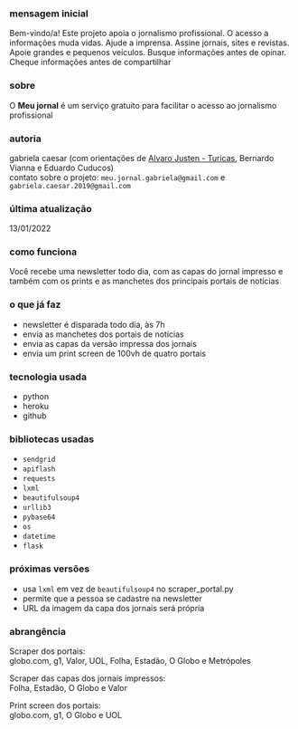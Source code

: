 ### mensagem inicial
Bem-vindo/a!
Este projeto apoia o jornalismo profissional. O acesso a informações muda vidas. Ajude a imprensa. Assine jornais, sites e revistas. Apoie grandes e pequenos veículos. Busque informações antes de opinar. Cheque informações antes de compartilhar

### sobre
O **Meu jornal** é um serviço gratuito para facilitar o acesso ao jornalismo profissional

### autoria
gabriela caesar (com orientações de [Alvaro Justen - Turicas](https://github.com/turicas), Bernardo Vianna e Eduardo Cuducos)           
contato sobre o projeto: ``meu.jornal.gabriela@gmail.com`` e ``gabriela.caesar.2019@gmail.com``

### última atualização
13/01/2022

### como funciona
Você recebe uma newsletter todo dia, com as capas do jornal impresso e também com os prints e as manchetes dos principais portais de notícias

### o que já faz
- newsletter é disparada todo dia, às 7h
- envia as manchetes dos portais de notícias
- envia as capas da versão impressa dos jornais
- envia um print screen de 100vh de quatro portais

### tecnologia usada
- python
- heroku
- github

### bibliotecas usadas
- ``sendgrid``
- ``apiflash``
- ``requests``
- ``lxml``
- ``beautifulsoup4``
- ``urllib3``
- ``pybase64``
- ``os``
- ``datetime``
- ``flask``

### próximas versões
- usa ``lxml`` em vez de ``beautifulsoup4`` no scraper_portal.py
- permite que a pessoa se cadastre na newsletter
- URL da imagem da capa dos jornais será própria

### abrangência
Scraper dos portais:        
globo.com, g1, Valor, UOL, Folha, Estadão, O Globo e Metrópoles

Scraper das capas dos jornais impressos:        
Folha, Estadão, O Globo e Valor

Print screen dos portais:          
globo.com, g1, O Globo e UOL
